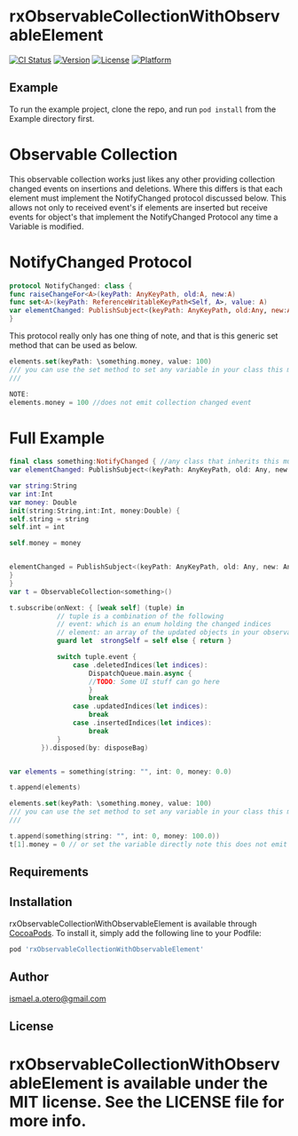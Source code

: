# rxObservableCollectionWithObservableElement

[![CI Status](https://img.shields.io/travis/ismael.a.otero@gmail.com/rxObservableCollectionWithObservableElement.svg?style=flat)](https://travis-ci.org/ismael.a.otero@gmail.com/rxObservableCollectionWithObservableElement)
[![Version](https://img.shields.io/cocoapods/v/rxObservableCollectionWithObservableElement.svg?style=flat)](https://cocoapods.org/pods/rxObservableCollectionWithObservableElement)
[![License](https://img.shields.io/cocoapods/l/rxObservableCollectionWithObservableElement.svg?style=flat)](https://cocoapods.org/pods/rxObservableCollectionWithObservableElement)
[![Platform](https://img.shields.io/cocoapods/p/rxObservableCollectionWithObservableElement.svg?style=flat)](https://cocoapods.org/pods/rxObservableCollectionWithObservableElement)

## Example

To run the example project, clone the repo, and run `pod install` from the Example directory first.

# Observable Collection

This observable collection works just likes any other providing collection changed events on insertions and deletions. Where this differs is that each element must implement the NotifyChanged protocol discussed below. This allows not only to received event's if elements are inserted but receive events for object's that implement the NotifyChanged Protocol any time a Variable is modified.

# NotifyChanged Protocol

```swift
protocol NotifyChanged: class {
func raiseChangeFor<A>(keyPath: AnyKeyPath, old:A, new:A)
func set<A>(keyPath: ReferenceWritableKeyPath<Self, A>, value: A)
var elementChanged: PublishSubject<(keyPath: AnyKeyPath, old:Any, new:Any)>{ get }
}
```

This protocol really only has one thing of note, and that is this  generic set method that can be used as below.
```Swift
elements.set(keyPath: \something.money, value: 100) 
/// you can use the set method to set any variable in your class this method emits an event on the obeservable collection letting the subscriber that an element in the observable collection has changed.
///

NOTE:
elements.money = 100 //does not emit collection changed event

```
# Full Example
```swift
final class something:NotifyChanged { //any class that inherits this must be a final class probably because im still a n0_ob
var elementChanged: PublishSubject<(keyPath: AnyKeyPath, old: Any, new: Any)>

var string:String
var int:Int
var money: Double
init(string:String,int:Int, money:Double) {
self.string = string
self.int = int

self.money = money


elementChanged = PublishSubject<(keyPath: AnyKeyPath, old: Any, new: Any)>()
}
}
var t = ObservableCollection<something>()

t.subscribe(onNext: { [weak self] (tuple) in
			// tuple is a combination of the following
            // event: which is an enum holding the changed indices
            // element: an array of the updated objects in your observable collection
            guard let  strongSelf = self else { return }

			switch tuple.event {
				case .deletedIndices(let indices):
					DispatchQueue.main.async {
					//TODO: Some UI stuff can go here 
					}
					break
				case .updatedIndices(let indices):
					break
				case .insertedIndices(let indices):
					break
			}
		}).disposed(by: disposeBag)


var elements = something(string: "", int: 0, money: 0.0)

t.append(elements)

elements.set(keyPath: \something.money, value: 100) 
/// you can use the set method to set any variable in your class this method emits an event on the obeservable collection letting the subscriber that an element in the observable collection has changed.
///

t.append(something(string: "", int: 0, money: 100.0))
t[1].money = 0 // or set the variable directly note this does not emit an collectionchanged event.

```



## Requirements

## Installation

rxObservableCollectionWithObservableElement is available through [CocoaPods](https://cocoapods.org). To install
it, simply add the following line to your Podfile:

```ruby
pod 'rxObservableCollectionWithObservableElement'
```

## Author

ismael.a.otero@gmail.com

## License

rxObservableCollectionWithObservableElement is available under the MIT license. See the LICENSE file for more info.
=======


